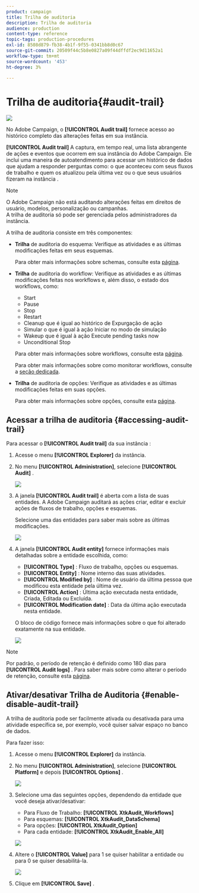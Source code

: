 ```yaml
---
product: campaign
title: Trilha de auditoria
description: Trilha de auditoria
audience: production
content-type: reference
topic-tags: production-procedures
exl-id: 8508d879-fb38-4b1f-9f55-0341bb8d0c67
source-git-commit: 20509f44c5b8e0827a09f44dffdf2ec9d11652a1
workflow-type: tm+mt
source-wordcount: '453'
ht-degree: 3%

---
```


# Trilha de auditoria{#audit-trail}

![](../../assets/v7-only.svg)

No Adobe Campaign, o **[!UICONTROL Audit trail]** fornece acesso ao histórico completo das alterações feitas em sua instância.

**[!UICONTROL Audit trail]** A captura, em tempo real, uma lista abrangente de ações e eventos que ocorrem em sua instância do Adobe Campaign. Ele inclui uma maneira de autoatendimento para acessar um histórico de dados que ajudam a responder perguntas como: o que aconteceu com seus fluxos de trabalho e quem os atualizou pela última vez ou o que seus usuários fizeram na instância .

>[!NOTE]
>
>O Adobe Campaign não está auditando alterações feitas em direitos de usuário, modelos, personalização ou campanhas.\
>A trilha de auditoria só pode ser gerenciada pelos administradores da instância.

A trilha de auditoria consiste em três componentes:

* **Trilha** de auditoria do esquema: Verifique as atividades e as últimas modificações feitas em seus esquemas.

   Para obter mais informações sobre schemas, consulte esta [página](../../configuration/using/data-schemas.md).

* **Trilha** de auditoria do workflow: Verifique as atividades e as últimas modificações feitas nos workflows e, além disso, o estado dos workflows, como:

   * Start
   * Pause
   * Stop
   * Restart
   * Cleanup que é igual ao histórico de Expurgação de ação
   * Simular o que é igual à ação Iniciar no modo de simulação
   * Wakeup que é igual à ação Execute pending tasks now
   * Unconditional Stop

   Para obter mais informações sobre workflows, consulte esta [página](../../workflow/using/about-workflows.md).

   Para obter mais informações sobre como monitorar workflows, consulte a [seção dedicada](../../workflow/using/monitoring-workflow-execution.md).

* **Trilha** de auditoria de opções: Verifique as atividades e as últimas modificações feitas em suas opções.

   Para obter mais informações sobre opções, consulte esta [página](../../installation/using/configuring-campaign-options.md).

## Acessar a trilha de auditoria {#accessing-audit-trail}

Para acessar o **[!UICONTROL Audit trail]** da sua instância :

1. Acesse o menu **[!UICONTROL Explorer]** da instância.
1. No menu **[!UICONTROL Administration]**, selecione **[!UICONTROL Audit]** .

   ![](assets/audit_trail_1.png)

1. A janela **[!UICONTROL Audit trail]** é aberta com a lista de suas entidades. A Adobe Campaign auditará as ações criar, editar e excluir ações de fluxos de trabalho, opções e esquemas.

   Selecione uma das entidades para saber mais sobre as últimas modificações.

   ![](assets/audit_trail_2.png)

1. A janela **[!UICONTROL Audit entity]** fornece informações mais detalhadas sobre a entidade escolhida, como:

   * **[!UICONTROL Type]** : Fluxo de trabalho, opções ou esquemas.
   * **[!UICONTROL Entity]** : Nome interno das suas atividades.
   * **[!UICONTROL Modified by]** : Nome de usuário da última pessoa que modificou esta entidade pela última vez.
   * **[!UICONTROL Action]** : Última ação executada nesta entidade, Criada, Editada ou Excluída.
   * **[!UICONTROL Modification date]** : Data da última ação executada nesta entidade.

   O bloco de código fornece mais informações sobre o que foi alterado exatamente na sua entidade.

   ![](assets/audit_trail_3.png)

>[!NOTE]
>
>Por padrão, o período de retenção é definido como 180 dias para **[!UICONTROL Audit logs]** . Para saber mais sobre como alterar o período de retenção, consulte esta [página](../../production/using/database-cleanup-workflow.md#deployment-wizard).

## Ativar/desativar Trilha de Auditoria {#enable-disable-audit-trail}

A trilha de auditoria pode ser facilmente ativada ou desativada para uma atividade específica se, por exemplo, você quiser salvar espaço no banco de dados.

Para fazer isso:

1. Acesse o menu **[!UICONTROL Explorer]** da instância.
1. No menu **[!UICONTROL Administration]**, selecione **[!UICONTROL Platform]** e depois **[!UICONTROL Options]** .

   ![](assets/audit_trail_4.png)

1. Selecione uma das seguintes opções, dependendo da entidade que você deseja ativar/desativar:

   * Para Fluxo de Trabalho: **[!UICONTROL XtkAudit_Workflows]**
   * Para esquemas: **[!UICONTROL XtkAudit_DataSchema]**
   * Para opções: **[!UICONTROL XtkAudit_Option]**
   * Para cada entidade: **[!UICONTROL XtkAudit_Enable_All]**

   ![](assets/audit_trail_5.png)

1. Altere o **[!UICONTROL Value]** para 1 se quiser habilitar a entidade ou para 0 se quiser desabilitá-la.

   ![](assets/audit_trail_6.png)

1. Clique em **[!UICONTROL Save]** .
